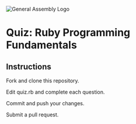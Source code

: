 ![General Assembly Logo](http://i.imgur.com/ke8USTq.png)

# Quiz:  Ruby Programming Fundamentals

## Instructions

Fork and clone this repository.

Edit quiz.rb and complete each question.

Commit and push your changes.

Submit a pull request.

